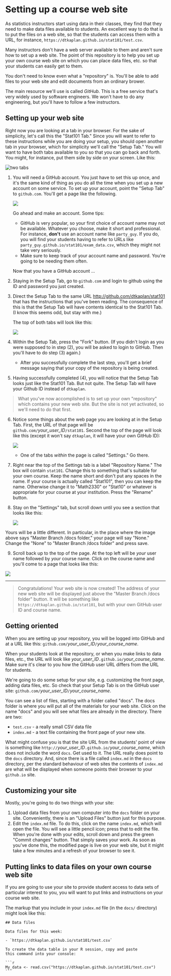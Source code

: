 # Setting up a course web site

As statistics instructors start using data in their classes, they find that they need to make data files available to students. An excellent way to do that is to put the files on a web site, so that the students can access them with a URL, for instance, `https://dtkaplan.github.io/stat101/test.csv`.

Many instructors don't have a web server available to them and aren't sure how to set up a web site. The point of this repository is to help you set up your own course web site on which you can place data files, etc. so that your students can easily get to them.

You don't need to know even what a "repository" is. You'll be able to add files to your web site and edit documents from an ordinary brower.

The main resource we'll use is called *GitHub*. This is a free service that's very widely used by software engineers. We won't have to do any engineering, but you'll have to follow a few instructors.

## Setting up your web site

Right now you are looking at a tab in your browser. For the sake of simplicity, let's call this the "Stat101 Tab." Since you will want to refer to these instructions while you are doing your setup, you should open another tab in your browser, which for simplicity we'll call the "Setup Tab." You will want to have both tabs available to you so that you can go back and forth. You might, for instance, put them side by side on your screen. Like this:

![two tabs](docs/setup_instructions/two-tabs.png)

1. You will need a GitHub account. You just have to set this up once, and it's the same kind of thing as you do all the time when you set up a new account on some service. To set up your account, point the "Setup Tab" to `github.com`. You'll get a page like the following. 
    
    ![](docs/setup_instructions/two-tabs-account.png) 
  
    
    Go ahead and make an account. Some tips:    
    * GitHub is very popular, so your first choice of account name may not be available. Whatever you choose, make it short and professional. For instance, **don't** use an account name like `party_guy`. If you do, you will find your students having to refer to URLs like `party_guy.github.io/stat101/exam_data.csv`, which they might not take very seriously.
    * Make sure to keep track of your account name and password. You're going to be needing them often.
        
    Now that you have a GitHub account ...
2. Staying in the Setup Tab, go to `github.com` and login to github using the ID and password you just created. 
3. Direct the Setup Tab to the same URL <http://github.com/dtkaplan/stat101> that has the instructions that you've been reading. The consequence of this is that the Setup Tab will have contents identical to the Stat101 Tab. (I know this seems odd, but stay with me.) 

    The top of both tabs will look like this:
    
    ![](docs/setup_instructions/fork.png)

4. Within the Setup Tab, press the "Fork" button. (If you didn't login as you were supposed to in step (2), you will be asked to login to GitHub. Then you'll have to do step (3) again.)
    - After you successfully complete the last step, you'll get a brief message saying that your copy of the repository is being created.
    
5. Having successfully completed (4), you will notice that the Setup Tab looks just like the Stat101 Tab. But not quite. The Setup Tab will have your Github ID instead of `dtkaplan`.
    
>  What you've now accomplished is to set up your own "repository" which contains your new web site. But the site is not yet activated, so we'll need to do that first.
    
6. Notice some things about the web page you are looking at in the Setup Tab. First, the URL of that page will be `github.com/`*your_user_ID*`/stat101`. Second the top of the page will look like this (except it won't say `dtkaplan`, it will have your own GitHub ID):

    ![](docs/setup_instructions/settings.png)
    
    * One of the tabs *within* the page is called "Settings." Go there.
    
7. Right near the top of the Settings tab is a label "Repository Name." The box will contain `stat101`. Change this to something that's suitable for your own course. Keep the name short and don't put any spaces in the name. If your course is actually called "Stat101", then you can keep the name. Otherwise change it to "Math2330" or "Stat10" or whatever is appropriate for your course at your institution. Press the "Rename" button.
8. Stay on the "Settings" tab, but scroll down until you see a section that looks like this:

    ![](docs/setup_instructions/gh-pages.png)
    
Yours will be a little different. In particular, in the place where the image above says "Master Branch /docs folder," your page will say "None." Change the "None" to "Master Branch /docs folder" and press save.    

9. Scroll back up to the top of the page. At the top left will be *your* user name followed by *your* course name. Click on the course name and you'll come to a page that looks like this:
    
![](docs/setup_instructions/repository.png)

----------

> Congratulations! Your web site is now created! The address of your new web site will be displayed just above the "Master Branch /docs folder" button. It will be something like `https://dtkaplan.github.io/stat101`, but with your own GitHub user ID and course name.

## Getting oriented

When you are setting up your repository, you will be logged into GitHub and at a URL like this: `github.com/`*your_user_ID*`/`*your_course_name*.

When your students look at the repository, or when you make links to data files, etc., the URL will look like *your_user_ID*`.github.io/`*your_course_name*. Make sure it's clear to you how the GitHub user URL differs from the URL for students.

We're going to do some setup for your site, e.g. customizing the front page, adding data files, etc. So check that your Setup Tab is on the GitHub user site: `github.com/`*your_user_ID*`/`*your_course_name*. 

You can see a list of files, starting with a folder called "docs". The docs folder is where you will put all of the materials for your web site. Click on the name "docs" and you will see what files are already in the directory.  There are two:

- `test.csv` - a really small CSV data file
- `index.md` - a text file containing the front page of your new site.

What might confuse you is that the site URL from the students' point of view is something like `http://`*your_user_ID*`.github.io/`*your_course_name*, which does not include the word `docs`. Get used to it. The URL really does point to the `docs` directory. And, since there is a file called `index.md` in the `docs` directory, per the standard behaviour of web sites the contents of `index.md` are what will be displayed when someone points their browser to your `github.io` site.

## Customizing your site

Mostly, you're going to do two things with your site:

1. Upload data files from your own computer into the `docs` folder on your site. Conveniently, there is an "Upload Files" button just for this purpose.
2. Edit the `index.md` file. To do this, click on the name `index.md`, which will open the file. You will see a little pencil icon; press that to edit the file. When you're done with your edits, scroll down and press the green "Commit changes" button. That simply saves your work. As soon as you've done this, the modified page is live on your web site, but it might take a few minutes and a refresh of your browser to see it.

## Putting links to data files on your own course web site

If you are going to use your site to provide student access to data sets of particular interest to you, you will want to put links and instructions on your course web site.

The markup that you include in your `index.md` file (in the `docs/` directory) might look like this:

````
## Data files

Data files for this week:

- `https://dtkaplan.github.io/stat101/test.csv`

To create the data table in your R session, copy and paste 
this command into your console:

```r
My_data <- read.csv("https://dtkaplan.github.io/stat101/test.csv")
```
````



